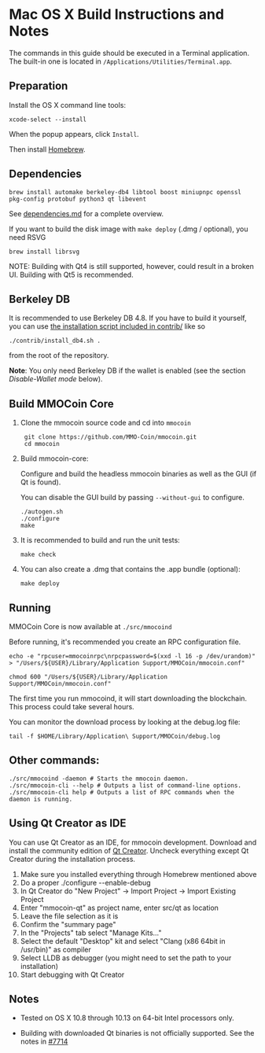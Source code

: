 Mac OS X Build Instructions and Notes
====================================
The commands in this guide should be executed in a Terminal application.
The built-in one is located in `/Applications/Utilities/Terminal.app`.

Preparation
-----------
Install the OS X command line tools:

`xcode-select --install`

When the popup appears, click `Install`.

Then install [Homebrew](https://brew.sh).

Dependencies
----------------------

    brew install automake berkeley-db4 libtool boost miniupnpc openssl pkg-config protobuf python3 qt libevent

See [dependencies.md](dependencies.md) for a complete overview.

If you want to build the disk image with `make deploy` (.dmg / optional), you need RSVG

    brew install librsvg

NOTE: Building with Qt4 is still supported, however, could result in a broken UI. Building with Qt5 is recommended.

Berkeley DB
-----------
It is recommended to use Berkeley DB 4.8. If you have to build it yourself,
you can use [the installation script included in contrib/](/contrib/install_db4.sh)
like so

```shell
./contrib/install_db4.sh .
```

from the root of the repository.

**Note**: You only need Berkeley DB if the wallet is enabled (see the section *Disable-Wallet mode* below).

Build MMOCoin Core
------------------------

1. Clone the mmocoin source code and cd into `mmocoin`

        git clone https://github.com/MMO-Coin/mmocoin.git
        cd mmocoin

2.  Build mmocoin-core:

    Configure and build the headless mmocoin binaries as well as the GUI (if Qt is found).

    You can disable the GUI build by passing `--without-gui` to configure.

        ./autogen.sh
        ./configure
        make

3.  It is recommended to build and run the unit tests:

        make check

4.  You can also create a .dmg that contains the .app bundle (optional):

        make deploy

Running
-------

MMOCoin Core is now available at `./src/mmocoind`

Before running, it's recommended you create an RPC configuration file.

    echo -e "rpcuser=mmocoinrpc\nrpcpassword=$(xxd -l 16 -p /dev/urandom)" > "/Users/${USER}/Library/Application Support/MMOCoin/mmocoin.conf"

    chmod 600 "/Users/${USER}/Library/Application Support/MMOCoin/mmocoin.conf"

The first time you run mmocoind, it will start downloading the blockchain. This process could take several hours.

You can monitor the download process by looking at the debug.log file:

    tail -f $HOME/Library/Application\ Support/MMOCoin/debug.log

Other commands:
-------

    ./src/mmocoind -daemon # Starts the mmocoin daemon.
    ./src/mmocoin-cli --help # Outputs a list of command-line options.
    ./src/mmocoin-cli help # Outputs a list of RPC commands when the daemon is running.

Using Qt Creator as IDE
------------------------
You can use Qt Creator as an IDE, for mmocoin development.
Download and install the community edition of [Qt Creator](https://www.qt.io/download/).
Uncheck everything except Qt Creator during the installation process.

1. Make sure you installed everything through Homebrew mentioned above
2. Do a proper ./configure --enable-debug
3. In Qt Creator do "New Project" -> Import Project -> Import Existing Project
4. Enter "mmocoin-qt" as project name, enter src/qt as location
5. Leave the file selection as it is
6. Confirm the "summary page"
7. In the "Projects" tab select "Manage Kits..."
8. Select the default "Desktop" kit and select "Clang (x86 64bit in /usr/bin)" as compiler
9. Select LLDB as debugger (you might need to set the path to your installation)
10. Start debugging with Qt Creator

Notes
-----

* Tested on OS X 10.8 through 10.13 on 64-bit Intel processors only.

* Building with downloaded Qt binaries is not officially supported. See the notes in [#7714](https://github.com/bitcoin/bitcoin/issues/7714)

